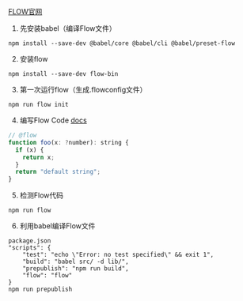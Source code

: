 [FLOW官网](https://flow.org/en/docs/getting-started/)

1. 先安装babel（编译Flow文件）
```
npm install --save-dev @babel/core @babel/cli @babel/preset-flow
```

2. 安装flow
```
npm install --save-dev flow-bin
```

3. 第一次运行flow（生成.flowconfig文件）
```
npm run flow init
```

4. 编写Flow Code [docs](https://flow.org/en/docs/types/primitives/)
```javascript
// @flow
function foo(x: ?number): string {
  if (x) {
    return x;
  }
  return "default string";
}
```

5. 检测Flow代码
```
npm run flow
```

6. 利用babel编译Flow文件
```
package.json
"scripts": {
	"test": "echo \"Error: no test specified\" && exit 1",
	"build": "babel src/ -d lib/",
	"prepublish": "npm run build",
	"flow": "flow"
}
npm run prepublish
```